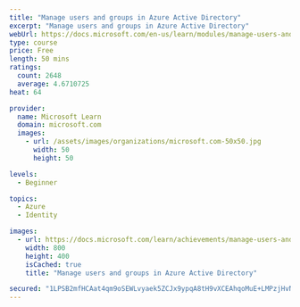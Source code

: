 ```yaml
---
title: "Manage users and groups in Azure Active Directory"
excerpt: "Manage users and groups in Azure Active Directory"
webUrl: https://docs.microsoft.com/en-us/learn/modules/manage-users-and-groups-in-aad/
type: course
price: Free
length: 50 mins
ratings:
  count: 2648
  average: 4.6710725
heat: 64

provider:
  name: Microsoft Learn
  domain: microsoft.com
  images:
    - url: /assets/images/organizations/microsoft.com-50x50.jpg
      width: 50
      height: 50

levels:
  - Beginner

topics:
  - Azure
  - Identity

images:
  - url: https://docs.microsoft.com/learn/achievements/manage-users-and-groups-in-aad-social.png
    width: 800
    height: 400
    isCached: true
    title: "Manage users and groups in Azure Active Directory"

secured: "1LPSB2mfHCAat4qm9oSEWLvyaek5ZCJx9ypqA8tH9vXCEAhqoMuE+LMPzjHvNWIjCS2euVP018HKGGKRNBvEVXrHByxdxnHW8OasW7Wxv4kU6spRG6sqUk1KdoMD3j41fEjVvU2v2hnvh2lT89tzMw2WiJLCN2ma9vcdK9YFGL5CwGaPal3hahSF2ZHfROGJxGlvlbObhkCsrlQujaiHrnAfG0JAdWPKD2I91cXvEKo3mmTuNWlFTWqw1KrCsxU3KMaAQcLcX8aYVRdFA0KL+vgJa2L2ZZuSSJD54krl7lLgRflvVH3aQ2YhJBpCpVUH2AXnSKZUX8eQQyXYhpFnEgU9iY+R1tZLdUfVpYyCgHGvZXyAnxaO/5TY0EUAsYvEWokwLrc4V+zn+DspeMManGMpOaJ9bpBwNOxT3+m5PXM=;KQKdhVc9GjWRoi50Qh/eWA=="
---
```


